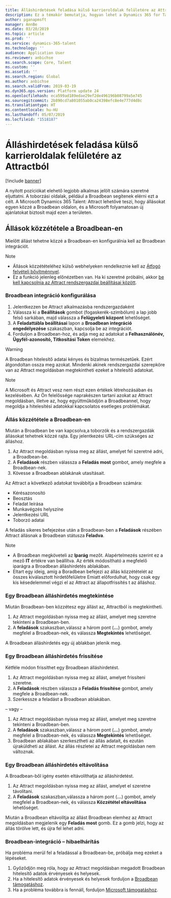 ```yaml
---
title: Álláshirdetések feladása külső karrieroldalak felületére az Attractból
description: Ez a témakör bemutatja, hogyan lehet a Dynamics 365 for Talent - Attract alkalmazást használni állások közzétételére külső toborzóoldalakon
author: pganapmsft
manager: AnnBe
ms.date: 03/20/2019
ms.topic: article
ms.prod: ''
ms.service: dynamics-365-talent
ms.technology: ''
audience: Application User
ms.reviewer: anbichse
ms.search.scope: Core, Talent
ms.custom: ''
ms.assetid: ''
ms.search.region: Global
ms.author: anbichse
ms.search.validFrom: 2019-03-19
ms.dyn365.ops.version: Platform update 24
ms.openlocfilehash: eca599ad189edae29ef2de496196b08799a5e745
ms.sourcegitcommit: 2b890cd7a801055ab0ca24398efc8e4e777d4d8c
ms.translationtype: HT
ms.contentlocale: hu-HU
ms.lasthandoff: 05/07/2019
ms.locfileid: "1518187"
---
```

# <a name="post-jobs-to-external-career-sites-from-attract"></a>Álláshirdetések feladása külső karrieroldalak felületére az Attractból

[!include [banner](../includes/banner.md)]

A nyitott pozíciókat elehető legjobb alkalmas jelölt számára szeretné eljuttatni. A toborzási oldalak, például a Broadbean segítenek elérni ezt a célt. A Microsoft Dynamics 365 Talent: Attract lehetővé teszi, hogy állásokat egyen közzé a Broadbean oldalon, és a Microsoft folyamatosan új ajánlatokat biztosít majd ezen a területen.

## <a name="post-jobs-to-broadbean"></a>Állások közzététele a Broadbean-en

Mielőtt állást tehetne közzé a Broadbean-en konfigurálnia kell az Broadbean integrációt.

> [!NOTE]
> - Állások közzétételéhez külső webhelyeken rendelkeznie kell az [Átfogó felvételi bővítménnyel](https://docs.microsoft.com/dynamics365/unified-operations/talent/attract-comprehensive-hiring).
> - Ez a funkció jelenleg előnézetben van. Ha ki szeretné próbálni, akkor [be kell kapcsolnia az Attract rendszergazdai beállításai között](https://docs.microsoft.com/dynamics365/unified-operations/talent/access-preview-feature).

### <a name="configure-broadbean-integration"></a>Broadbean integráció konfigurálása

1. Jelentkezzen be Attract alkalmazásba rendszergazdaként
2. Válassza ki a **Beállítások** gombot (fogaskerék-szimbólum) a lap jobb felső sarkában, majd válassza a **Felügyeleti központ** lehetőséget.
3. A **Feladattábla beállításai** lapon a **Broadbean integráció engedélyezése** szakaszban, kapcsolja be az integrációt.
4. Forduljon a Broadbean-hoz, és adja meg az adatokat a **Felhasználónév, Ügyfél-azonosító, Titkosítási Token** elemekhez.

> [!WARNING]
> A Broadbean hitelesítő adatai kényes és bizalmas természetűek. Ezért átgondoltan ossza meg azokat. Mindenki akinek rendszergazdai szerepköre van az Attract megoldásban megtekintheti ezeket a hitelesítő adatokat.

> [!NOTE]
> A Microsoft és Attract vesz nem részt ezen értékek létrehozásában és kezelésében. Az Ön felelőssége naprakészen tartani azokat az Attract megoldásban, illetve az, hogy együttműködjön a Broadbeannel, hogy megoldja a hitelesítési adatokkal kapcsolatos esetleges problémákat.

### <a name="post-a-job-to-broadbean"></a>Állás közzététele a Broadbean-en

Miután a Broadbean be van kapcsolva,a toborzók és a rendszergazdák állásokat tehetnek közzé rajta. Egy jelentkezési URL-cím szükséges az álláshoz.

1. Az Attract megoldásban nyissa meg az állást, amelyet fel szeretné adni, a Broadbean-be.
2. A **Feladások** részben válassza a **Feladás most** gombot, amely megfele a Broadbean-nek.
3. Kövesse a Broadbean ablakának utasításait.

Az Attract a következő adatokat továbbítja a Broadbean számára:

- Kérésazonosító
- Beosztás
- Feladat leírása
- Munkavégzés helyszíne
- Jelentkezési URL
- Toborzó adatai

A feladás sikeres befejezése után a Broadbean-ben a **Feladások** részében Attract állásnak a Broadbean státusza **Feladva**.

> [!NOTE]
> - A Broadbean megköveteli az **Iparág** mezőt. Alapértelmezés szerint ez a mező **IT** értékre van beállítva. Az érték módosítható a megfelelő iparágra a Broadbean álláshirdetés ablakában.
> - Eltart egy ideig, amíg a Boradbean befejezi az állás közzétételét az összes kiválasztott hirdetőfelületre Emiatt előfordulhat, hogy csak egy kis késedelemmel végzi el az Attract az állapotfrissítés t az álláshoz.

### <a name="view-a-broadbean-job-posting"></a>Egy Broadbean álláshirdetés megtekintése

Miután Broadbean-ben közzétesz egy állást az, Attractból is megtekintheti.

1. Az Attract megoldásban nyissa meg az állást, amelyet meg szeretne tekinteni a Broadbean-ben.
2. A **feladások** szakaszban,válassz a három pont (**...**) gombot, amely megfelel a Broadbean-nek, és válassza **Megtekintés** lehetőséget.

A Broadbean álláshirdetés egy új ablakban jelenik meg.

### <a name="update-a-broadbean-job-posting"></a>Egy Broadbean álláshirdetés frissítése

Kétféle módon frissíthet egy Broadbean álláshirdetést.

1. Az Attract megoldásban nyissa meg az állást, amelyet frissíteni szeretne.
2. A **Feladások** részben válassza a **Feladás frissítése** gombot, amely megfele a Broadbean-nek.
3. Szerkessze a feladást a Broadbean ablakában.

– vagy –

1. Az Attract megoldásban nyissa meg az állást, amelyet meg szeretne tekinteni a Broadbean-ben.
2. A **feladások** szakaszban,válassz a három pont (**...**) gombot, amely megfelel a Broadbean-nek, és válassza **Megtekintés** lehetőséget.
3. Broadbean ablakában szerkesztheti az állás adatait, és ezután újraküldheti az állást. Az állás részletei az Attract megoldásban nem változnak.

### <a name="remove-a-broadbean-job-posting"></a>Egy Broadbean álláshirdetés eltávolítása

A Broadbean-ből igény esetén eltávolíthatja az álláshirdetést.

1. Az Attract megoldásban nyissa meg az állást, amelyet el szeretne távolítani.
2. A **Feladások** szakaszban,válassza a három pont (**...**) gombot, amely megfelel a Broadbean-nek, és válassza **Közzététel eltávolítása** lehetőséget.

Miután a Broadbean eltávolítja az állást Broadbean elemhez az Attract megoldásban megjelenik egy **Feladás most** gomb. Ez a gomb jelzi, hogy az állás törölve lett, és újra fel lehet adni.

### <a name="troubleshoot-the-broadbean-integration"></a>Broadbean-integráció – hibaelhárítás

Ha probléma merül fel a feladással a Broadbean-be, próbálja meg ezeket a lépéseket.

1. Győződjön meg róla, hogy az Attract megoldásban megadott Broadbean hitelesítő adatok érvényesek és helyesek.
2. Ha a hitelesítő adatok érvényesek és helyesek forduljon a [Broadbean támogatáshoz](https://www.broadbean.com/resources/support/).
3. Ha a probléma továbbra is fennáll, forduljon [Microsoft támogatáshoz](./talent-support.md).
